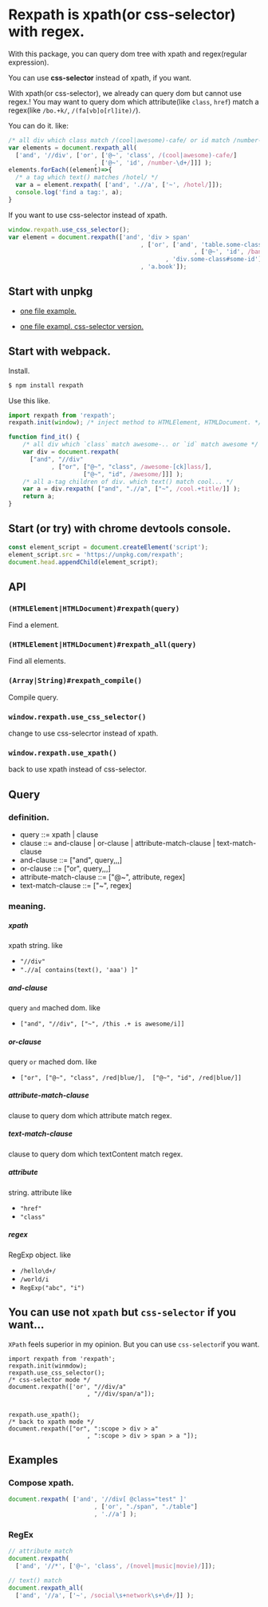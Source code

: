 # Rexpath is xpath(or css-selector) with regex.

With this package, you can query dom tree with xpath and regex(regular expression).

You can use **css-selector** instead of xpath, if you want.

With xpath(or css-selector), we already can query dom but cannot use regex.!
You may want to query dom which attribute(like `class`, `href`) match a regex(like `/bo.+k/`, `/(fa[vb]o[rl]ite)/`).

You can do it. like:

```js
/* all div which class match /(cool|awesome)-cafe/ or id match /number-\\d+/ */
var elements = document.rexpath_all(
  ['and', '//div', ['or', ['@~', 'class', /(cool|awesome)-cafe/]
                        , ['@~', 'id', /number-\d+/]]] );
elements.forEach((element)=>{
  /* a tag which text() matches /hotel/ */
  var a = element.rexpath( ['and', './/a', ['~', /hotel/]]);
  console.log('find a tag:', a);
}
```

If you want to use css-selector instead of xpath.

```js
window.rexpath.use_css_selector();
var element = document.rexpath(['and', 'div > span'
                                     , ['or', ['and', 'table.some-class'
                                                    , ['@~', 'id', /ban.n.\s+app.e/i]]
                                            , 'div.some-class#some-id']
                                     , 'a.book']);
```

## Start with unpkg

- [one file example.](https://unpkg.com/rexpath/example/unpkg.html)

- [one file exampl. css-selector version.](https://unpkg.com/rexpath/example/unpkg-css-selector.html)

## Start with webpack.

Install.

```sh
$ npm install rexpath
```

Use this like.

```js
import rexpath from 'rexpath';
rexpath.init(window); /* inject method to HTMLElement, HTMLDocument. */

function find_it() {
    /* all div which `class` match awesome-.. or `id` match awesome */
    var div = document.rexpath(
      ["and", "//div"
            , ["or", ["@~", "class", /awesome-[ck]lass/],
                     ["@~", "id", /awesome/]]] );
    /* all a-tag children of div. which text() match cool... */ 
    var a = div.rexpath( ["and", ".//a", ["~", /cool.+title/]] );                                                    
    return a;
}
```

## Start (or try) with chrome devtools console.

```js
const element_script = document.createElement('script');
element_script.src = 'https://unpkg.com/rexpath';
document.head.appendChild(element_script);
```

## API

### `(HTMLElement|HTMLDocument)#rexpath(query)`

Find a element.

### `(HTMLElement|HTMLDocument)#rexpath_all(query)`

Find all elements.

### `(Array|String)#rexpath_compile()`

Compile query.

### `window.rexpath.use_css_selector()`

change to use css-selecrtor instead of xpath.

### `window.rexpath.use_xpath()`

back to use xpath instead of css-selector.

## Query

### definition.

- query ::= xpath | clause
- clause ::= and-clause | or-clause | attribute-match-clause | text-match-clause
- and-clause ::= ["and", query,,,]
- or-clause ::= ["or", query,,,]
- attribute-match-clause ::= ["@~", attribute, regex]
- text-match-clause ::= ["~", regex]

### meaning.

##### xpath

xpath string. like

- `"//div"`
- `".//a[ contains(text(), 'aaa') ]"`

##### and-clause
query `and` mached dom. like

- `["and", "//div", ["~", /this .+ is awesome/i]]`

##### or-clause
query `or` mached dom. like

- `["or", ["@~", "class", /red|blue/],  ["@~", "id", /red|blue/]]`

##### attribute-match-clause
clause to query dom which attribute match regex.

##### text-match-clause
clause to query dom which textContent match regex.

##### attribute
string. attribute like

- `"href"`
- `"class"`

##### regex
RegExp object. like

- `/hello\d+/`
- `/world/i`
- `RegExp("abc", "i")`


## You can use not `xpath` but `css-selector` if you want...

`XPath` feels superior in my opinion. But you can use `css-selector`if you want.

```
import rexpath from 'rexpath';
rexpath.init(winmdow);
rexpath.use_css_selector();
/* css-selector mode */
document.rexpath(['or', "//div/a"
                      , "//div/span/a"]);


rexpath.use_xpath();
/* back to xpath mode */
document.rexpath(["or", ":scope > div > a"
                      , ":scope > div > span > a "]);

```


## Examples

### Compose xpath.

```js
document.rexpath( ['and', '//div[ @class="test" ]'
                        , ['or', "./span", "./table"]
                        , './/a'] );
```

### RegEx

```js
// attribute match
document.rexpath(
  ['and', '//*', ['@~', 'class', /(novel|music|movie)/]]);

// text() match
document.rexpath_all(
  ['and', '//a', ['~', /social\s+network\s+\d+/]] );
```




